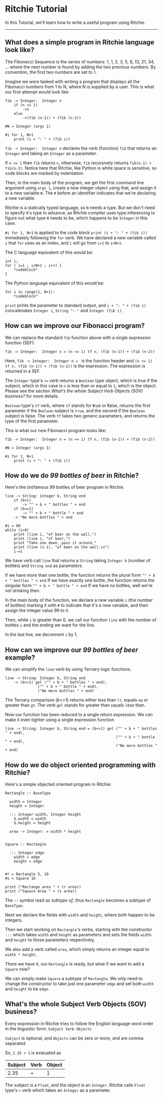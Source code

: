 Ritchie Tutorial
===================


In this Tutorial, we'll learn how to write a useful program using Ritchie.

----------

What does a simple program in Ritchie language look like?
----------------------------------------------------------------------
The Fibonacci Sequence is the series of numbers: 1, 1, 2, 3, 5, 8, 13, 21, 34, ... where the next number is found by adding the two previous numbers. By convention, the first two numbers are set to 1.

Imagine we were tasked with writing a program that displays all the Fibonacci numbers from 1 to N, where N is supplied by a user. This is what our first attempt would look like:

    fib -> Integer:  Integer n
        if (n <= 1)
            ->n
        else
            ->(fib (n-1)) + (fib (n-2))

    #N = Integer (args 1)

    #i for 1, N+1
        print (i + ": " + (fib i))

`fib -> Integer:  Integer n` declares the verb (function) `fib` that returns an `Integer` and taking an `Integer` as a parameter.

If `n <= 1` then `fib` returns `n`, otherwise, `fib` recursively returns `fib(n-1) + fib(n-2)`.  Notice here that Ritchie, like Python is white space is sensitive, so code blocks are marked by indentation.

Then, in the main body of the program, we get the first command line argument using `args 1`, create a new integer object using that, and assign it to a new variable `N`. The `#` before an identifier indicates that we're declaring a new variable.

Ritchie is a statically typed language, so `N` needs a type. But we don't need to specify `N`'s type in advance, as Ritchie compiler uses type inferencing to figure out what type `N` needs to be, which happens to be `Integer` in this case.

`#i for 1, N+1` is applied to the code block `print (i + ": " + (fib i))` immediately following the `for` verb. We have declared a new variable called `i` that `for` uses as an index, and `i` will go from `i=1` to `i<N+1`.

The C language equivalent of this would be:

    int i;
    for ( i=1 ; i<N+1 ; i++) {
	    *codeblock*
    }

The Python language equivalent of this would be:

    for i in range(1, N+1):
    	*codeblock*

`print` prints the parameter to standard output, and `i + ": " + (fib i)` concatenates `Integer i`, `String ": "` and `Integer (fib i)`.

How can we improve our Fibonacci program?
-----------------------------------------------------

We can replace the standard `fib` function above with a single expression function (SEF):

    fib -> Integer:  Integer n = (n <= 1) tf n, (fib (n-1)) + (fib (n-2))

Here, `fib -> Integer:  Integer n = ` is the function header and `(n <= 1) tf n, (fib (n-1)) + (fib (n-2))` is the expression. The expression is returned in a SEF.

The `Integer` type's `<=` verb returns a `Boolean` type object, which is true if the subject, which in this case is `n` is less than or equal to `1`, which is the object. Please see the section *What's the whole Subject Verb Objects (SOV) business?* for more details.

`Boolean` type's `tf` verb, where `tf` stands for **t**rue or **f**alse, returns the first parameter if the `Boolean` subject is `true`, and the second if the `Boolean` subject is false. The verb `tf` takes two generic parameters, and returns the type of the first parameter.

This is what our new Fibonacci program looks like:

    fib -> Integer:  Integer n = (n <= 1) tf n, (fib (n-1)) + (fib (n-2))

    #N = Integer (args 1)

    #i for 1, N+1
        print (i + ": " + (fib i))


How do we do *99 bottles of beer* in Ritchie?
-------------------------------------------------------
Here's the (in)famous 99 bottles of beer program in Ritchie.

    line -> String: Integer b, String end
        if (b>1)
            -> "" + b + " bottles " + end
        if (b==1)
            -> "" + b + " bottle " + end
        -> "No more bottles " + end

    #i = 99
    while (i>0)
        print (line i, "of beer on the wall,")
        print (line i, "of beer,")
        print "Take one down, pass it around,"
        print (line (i-1), "of beer on the wall.\n")
        i-=1


We have verb call `line` that returns a `String` taking `Integer b` (number of bottles) and `String end` as parameters.

If we have more than one bottle, the function returns the plural form `"" + b + " bottles " + end`
If we have exactly one bottle, the function returns the singular form `"" + b + " bottle " + end`
If we have no bottles, well we're not drinking then.

In the main body of the function, we declare a new variable `i` (the number of bottles) marking it with `#` to indicate that it's a new variable, and then assign the integer value 99 to it.

Then, while `i` is greater than 0,  we call  our function `line` with the number of bottles `i` and the ending we want for the line.

In the last line, we decrement `i` by 1.

How can we improve our *99 bottles of beer* example?
----------------------------------------------------------------

We can simplify the `line` verb by using Ternary logic functions.

    line -> String: Integer b, String end
        -> (b<>1) gel ("" + b + " bottles " + end),
			       ("" + b + " bottle " + end),
			       ("No more bottles " + end)


The Ternary comparison (b<>1) returns either less than `lt`, equals `eq` or greater than `gt`. The verb `gel` stands for `g`reater than `e`quals `l`ess than.


Now our function has been reduced to a single return expression. We can make it even tighter using a single expression function

    line -> String: Integer b, String end = (b<>1) gel ("" + b + " bottles " + end),
												       ("" + b + " bottle " + end),
												       ("No more bottles " + end)


How do we do object oriented programming with Ritchie?
---------------------------------------------------------------------

Here's a simple objected oriented program in Ritchie:

    Rectangle :: BaseType

      width = Integer
      height = Integer

      ::: Integer width, Integer height
        $.width = width
        $.height = height

      area -> Integer: = width * height


    Square :: Rectangle

      ::: Integer edge
        width = edge
        height = edge


    #r = Rectangle 5, 10
    #s = Square 16

    print ("Rectange area " + (r area))
    print ("Square Area " + (s area))

The `::` symbol read as *subtype of*, thus `Rectangle` becomes a subtype of `BaseType`.

Next we declare the fields with `width` and  `height`, where both happen to be integers.

Then we start working on `Rectangle`'s verbs, starting with the constructor `:::` which takes `width` and  `height` as parameters and sets the fields `width` and  `height` to those parameters respectively.

We also add a verb called `area`, which simply returns an integer equal to `width * height`.

There we have it, our `Rectangle` is ready, but what if we want to add a `Square` now?

We can simply make `Square` a subtype of `Rectangle`.  We only need to change the constructor to take just one parameter `edge` and set both `width` and `height` to be `edge`.

What's the whole Subject Verb Objects (SOV) business?
------------------------------------------------------------------

Every expression in Ritchie tries to follow the English language word order in the linguistic form:
`Subject Verb Objects`

`Subject` is optional, and `Objects` can be zero or more, and are comma separated.

So, `2.35 + 1` is evaluated as

| Subject | Verb | Object  |
|---------|------|---------|
| 2.35  | +   | 1 |

The subject is a  `Float`, and the object is an `Integer`. Ritchie calls `Float` type's `+` verb which takes an `Integer`  as a parameter.







